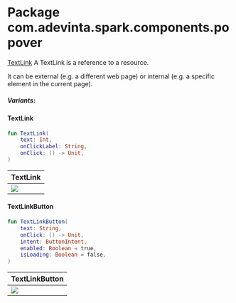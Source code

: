 # Package com.adevinta.spark.components.popover

[TextLink](https://spark.adevinta.com/1186e1705/p/75ed11-textlink/b/403107)
A TextLink is a reference to a resource.

It can be external (e.g. a different web page) or internal (e.g. a specific element in the current
page).

##### Variants:

#### TextLink

```kotlin
fun TextLink(
    text: Int,
    onClickLabel: String,
    onClick: () -> Unit,
)
```

| TextLink                                                                               | 
|----------------------------------------------------------------------------------------|
| ![](../../images/com.adevinta.spark.text_TextLinkScreenshot_testTextLink_textlink.png) |

#### TextLinkButton

```kotlin
fun TextLinkButton(
    text: String,
    onClick: () -> Unit,
    intent: ButtonIntent,
    enabled: Boolean = true,
    isLoading: Boolean = false,
)
```

| TextLinkButton                                                                                                    | 
|-----------------------------------------------------------------------------------------------------------|
| ![](../../images/com.adevinta.spark.text_TextLinkScreenshot_testTextLinkButton_textlinkbutton.png) |